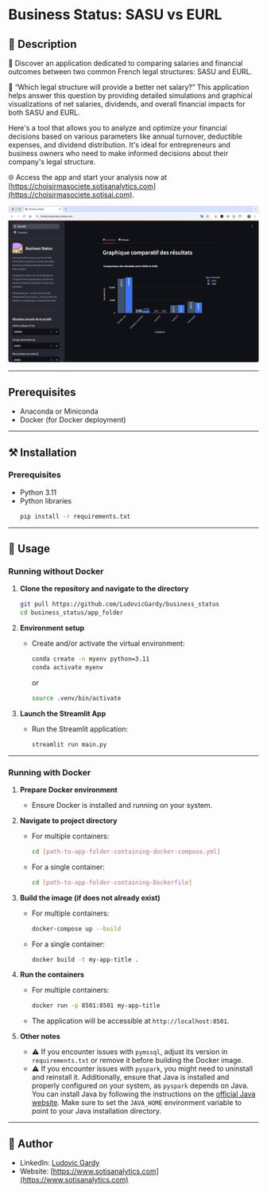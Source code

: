 # Business Status: SASU vs EURL

## 📄 Description

💼 Discover an application dedicated to comparing salaries and financial outcomes between two common French legal structures: SASU and EURL.

🤔 “Which legal structure will provide a better net salary?” This application helps answer this question by providing detailed simulations and graphical visualizations of net salaries, dividends, and overall financial impacts for both SASU and EURL.

Here's a tool that allows you to analyze and optimize your financial decisions based on various parameters like annual turnover, deductible expenses, and dividend distribution. It's ideal for entrepreneurs and business owners who need to make informed decisions about their company's legal structure.

🌐 Access the app and start your analysis now at [https://choisirmasociete.sotisanalytics.com](https://choisirmasociete.sotisai.com).

![Image1](images/image1.2.png)

---

## Prerequisites
- Anaconda or Miniconda
- Docker (for Docker deployment)

---

## ⚒️ Installation

### Prerequisites
- Python 3.11
- Python libraries
    ```sh
    pip install -r requirements.txt
    ```

---

## 📝 Usage

### Running without Docker

1. **Clone the repository and navigate to the directory**
    ```bash
    git pull https://github.com/LudovicGardy/business_status
    cd business_status/app_folder
    ```

2. **Environment setup**
    - Create and/or activate the virtual environment:
        ```bash
        conda create -n myenv python=3.11
        conda activate myenv
        ```
        or
        ```bash
        source .venv/bin/activate
        ```

3. **Launch the Streamlit App**
    - Run the Streamlit application:
        ```bash
        streamlit run main.py
        ```

---

### Running with Docker

1. **Prepare Docker environment**
    - Ensure Docker is installed and running on your system.

2. **Navigate to project directory**
    - For multiple containers:
        ```bash
        cd [path-to-app-folder-containing-docker-compose.yml]
        ```
    - For a single container:
        ```bash
        cd [path-to-app-folder-containing-Dockerfile]
        ```

3. **Build the image (if does not already exist)**
    - For multiple containers:
        ```bash
        docker-compose up --build
        ```
    - For a single container:
        ```bash
        docker build -t my-app-title .
        ```

4. **Run the containers**
    - For multiple containers:
        ```bash
        docker run -p 8501:8501 my-app-title
        ```
    - The application will be accessible at `http://localhost:8501`.

5. **Other notes**
    - ⚠️ If you encounter issues with `pymssql`, adjust its version in `requirements.txt` or remove it before building the Docker image.
    - ⚠️ If you encounter issues with `pyspark`, you might need to uninstall and reinstall it. Additionally, ensure that Java is installed and properly configured on your system, as `pyspark` depends on Java. You can install Java by following the instructions on the [official Java website](https://www.java.com/en/download/help/download_options.html). Make sure to set the `JAVA_HOME` environment variable to point to your Java installation directory.

---

## 👤 Author
- LinkedIn: [Ludovic Gardy](https://www.linkedin.com/in/ludovic-gardy/)
- Website: [https://www.sotisanalytics.com](https://www.sotisanalytics.com)
